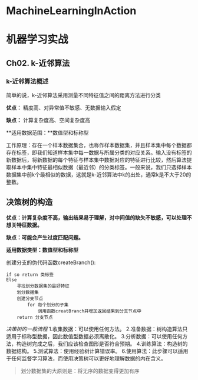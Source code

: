 # MachineLearningInAction
# 机器学习实战
## Ch02. k-近邻算法

### k-近邻算法概述
简单的说，k-近邻算法采用测量不同特征值之间的距离方法进行分类

**优点：** 精度高、对异常值不敏感、无数据输入假定

**缺点：** 计算复杂度高、空间复杂度高

**适用数据范围：**数值型和标称型

工作原理：存在一个样本数据集合，也称作样本数据集，并且样本集中每个数据都存在标签，即我们知道样本集中每一数据与所属分类的对应关系。输入没有标签的新数据后，将新数据的每个特征与样本集中数据对应的特征进行比较，然后算法提取样本中集中特征最相似数据（最近邻）的分类标签。一般来说，我们只选择样本数据集中前k个最相似的数据，这就是k-近邻算法中k的出处，通常k是不大于20的整数。


## 决策树的构造
**优点：计算复杂度不高，输出结果易于理解，对中间值的缺失不敏感，可以处理不想关特征数据。**

**缺点：可能会产生过度匹配问题。**

**适用数据类型：数值型和标称型**

创建分支的伪代码函数createBranch():
```
if so return 类标签
Else
    寻找划分数据集的最好特征
    划分数据集
    创建分支节点
        for 每个划分的子集
            调用函数creatBranch并增加返回结果到分支节点中
    return 分支节点
```

_决策树的一般流程_
1.收集数据：可以使用任何方法。
2.准备数据：树构造算法只适用于标称型数据，因此数值型数据必须离散化。
3.分析数据：可以使用任何方法，构造树完成之后，我们应该检查图形是否符合预期。
4.训练算法：构造树的数据结构。
5.测试算法：使用经验树计算错误率。
6.使用算法：此步骤可以适用于任何监督学习算法，而使用决策树可以更好地理解数据的内在含义。

> 划分数据集的大原则是：将无序的数据变得更加有序
